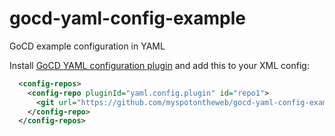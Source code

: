 # gocd-yaml-config-example
GoCD example configuration in YAML

Install [GoCD YAML configuration plugin](https://github.com/tomzo/gocd-yaml-config-plugin) and add this to your XML config:
```xml
  <config-repos>
    <config-repo pluginId="yaml.config.plugin" id="repo1">
      <git url="https://github.com/myspotontheweb/gocd-yaml-config-example.git" />
    </config-repo>
  </config-repos>

```
